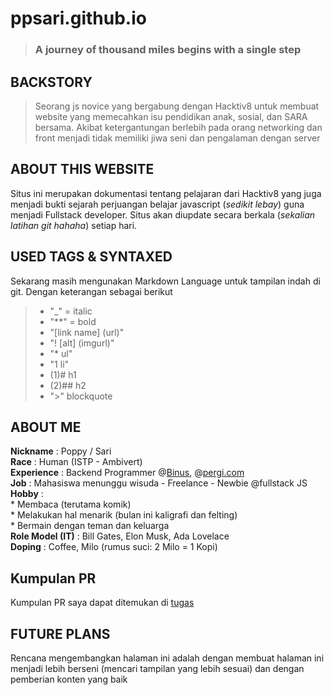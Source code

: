 # ppsari.github.io

> ### A journey of thousand miles begins with a single step  

## BACKSTORY 
>Seorang js novice yang bergabung dengan Hacktiv8 untuk membuat website yang memecahkan isu pendidikan anak, sosial, dan SARA bersama. Akibat ketergantungan berlebih pada orang networking dan front menjadi tidak memiliki jiwa seni dan pengalaman dengan server 

## ABOUT THIS WEBSITE
Situs ini merupakan dokumentasi tentang pelajaran dari Hacktiv8 yang juga menjadi bukti sejarah perjuangan belajar javascript (*sedikit lebay*) guna menjadi Fullstack developer. Situs akan diupdate secara berkala (*sekalian latihan git hahaha*) setiap hari. 

## USED TAGS & SYNTAXED
Sekarang masih mengunakan Markdown Language untuk tampilan indah di git. Dengan keterangan sebagai berikut
>* "_" = italic
>* "**" = bold
>* "[link name] (url)"
>* "! [alt] (imgurl)"
>* "* ul"
>* "1 li"
>* (1)# h1
>* (2)## h2
>* ">" blockquote


## ABOUT ME
**Nickname** : Poppy / Sari   
**Race** : Human (ISTP - Ambivert)  
**Experience** : Backend Programmer @[Binus](https://binusmaya.binus.ac.id/newDefault/login.html), @[pergi.com](https://www.pergi.com/)   
**Job** : Mahasiswa menunggu wisuda - Freelance - Newbie @fullstack JS   
**Hobby** :   
		* Membaca (terutama komik)  
		* Melakukan hal menarik (bulan ini kaligrafi dan felting)  
		* Bermain dengan teman dan keluarga  
**Role Model (IT)** : Bill Gates, Elon Musk, Ada Lovelace  
**Doping** : Coffee, Milo (rumus suci: 2 Milo = 1 Kopi)

## Kumpulan PR  
Kumpulan PR saya dapat ditemukan di [tugas](https://github.com/ppsari/tugas)  

## FUTURE PLANS
Rencana mengembangkan halaman ini adalah dengan membuat halaman ini menjadi lebih berseni (mencari tampilan yang lebih sesuai) dan dengan pemberian konten yang baik
